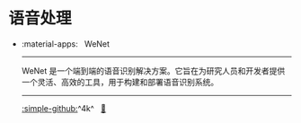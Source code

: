 
# 语音处理


<div class="grid cards" markdown>

- :material-apps: &nbsp; WeNet

    ---
    WeNet 是一个端到端的语音识别解决方案。它旨在为研究人员和开发者提供一个灵活、高效的工具，用于构建和部署语音识别系统。

    ---
    [:simple-github:](https://github.com/wenet-e2e/wenet)^4k^ &nbsp;
    [:bookmark:](https://wenet.org.cn/wenet/index.html)

</div>
